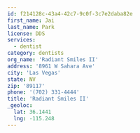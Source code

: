 ```yaml
---
id: f214128c-43a4-42c7-9c0f-3c7e2daba82e
first_name: Jai
last_name: Park
license: DDS
services:
  - dentist
category: dentists
org_name: 'Radiant Smiles II'
address: '8961 W Sahara Ave'
city: 'Las Vegas'
state: NV
zip: '89117'
phone: '(702) 331-4444'
title: 'Radiant Smiles II'
_geoloc:
  lat: 36.1441
  lng: -115.248
---
```


